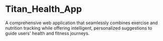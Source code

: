 # Titan_Health_App
A comprehensive web application that seamlessly combines exercise and nutrition tracking while offering intelligent, personalized suggestions to guide users' health and fitness journeys. 
